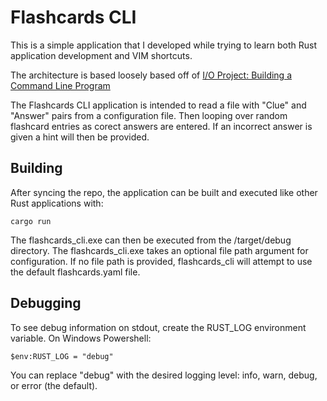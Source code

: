 # Flashcards CLI
This is a simple application that I developed while trying to learn both Rust application development and VIM shortcuts.

The architecture is based loosely based off of [I/O Project: Building a Command Line Program](https://doc.rust-lang.org/book/ch12-00-an-io-project.html)

The Flashcards CLI application is intended to read a file with "Clue" and "Answer" pairs from a configuration file. Then looping over random flashcard entries as corect answers are entered. If an incorrect answer is given a hint will then be provided.


## Building
After syncing the repo, the application can be built and executed like other Rust applications with:
```
cargo run
```
The flashcards_cli.exe can then be executed from the /target/debug directory.
The flashcards_cli.exe takes an optional file path argument for configuration. If no file path is provided, flashcards_cli
will attempt to use the default flashcards.yaml file.

## Debugging
To see debug information on stdout, create the RUST_LOG environment variable. On Windows Powershell:
```
$env:RUST_LOG = "debug"
```
You can replace "debug" with the desired logging level: info, warn, debug, or error (the default).
